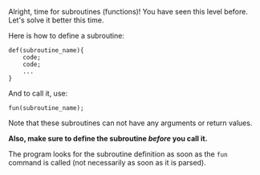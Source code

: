 Alright, time for subroutines (functions)! You have seen this level before. Let's solve it better this time.

Here is how to define a subroutine:
```
def(subroutine_name){
    code;
    code;
    ...
}
```

And to call it, use:
```
fun(subroutine_name);
```

Note that these subroutines can not have any arguments or return values.

**Also, make sure to define the subroutine *before* you call it.**

The program looks for the subroutine definition as soon as the `fun` command is called (not necessarily as soon as it is parsed).
